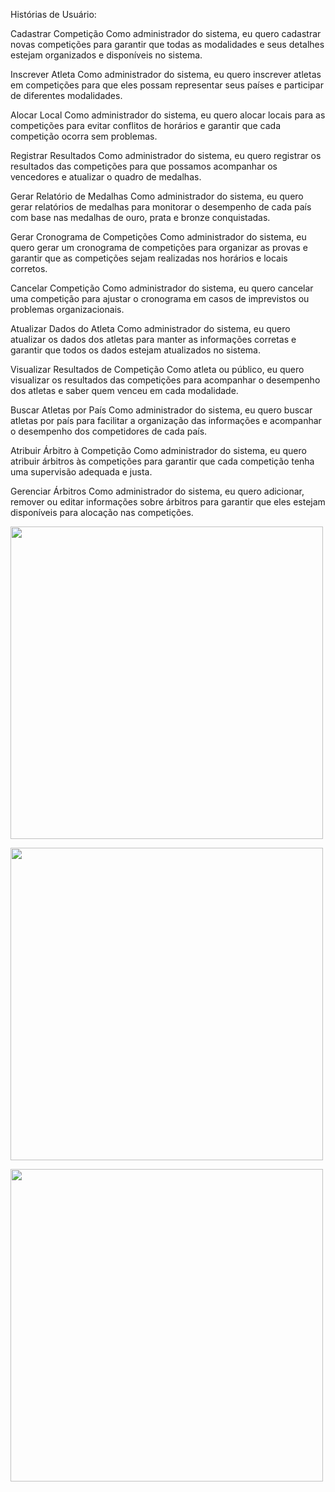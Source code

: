 Histórias de Usuário:

Cadastrar Competição
Como administrador do sistema, eu quero cadastrar novas competições para garantir que todas as modalidades e seus detalhes estejam organizados e disponíveis no sistema.

Inscrever Atleta
Como administrador do sistema, eu quero inscrever atletas em competições para que eles possam representar seus países e participar de diferentes modalidades.

Alocar Local
Como administrador do sistema, eu quero alocar locais para as competições para evitar conflitos de horários e garantir que cada competição ocorra sem problemas.

Registrar Resultados
Como administrador do sistema, eu quero registrar os resultados das competições para que possamos acompanhar os vencedores e atualizar o quadro de medalhas.

Gerar Relatório de Medalhas
Como administrador do sistema, eu quero gerar relatórios de medalhas para monitorar o desempenho de cada país com base nas medalhas de ouro, prata e bronze conquistadas.

Gerar Cronograma de Competições
Como administrador do sistema, eu quero gerar um cronograma de competições para organizar as provas e garantir que as competições sejam realizadas nos horários e locais corretos.

Cancelar Competição
Como administrador do sistema, eu quero cancelar uma competição para ajustar o cronograma em casos de imprevistos ou problemas organizacionais.

Atualizar Dados do Atleta
Como administrador do sistema, eu quero atualizar os dados dos atletas para manter as informações corretas e garantir que todos os dados estejam atualizados no sistema.

Visualizar Resultados de Competição
Como atleta ou público, eu quero visualizar os resultados das competições para acompanhar o desempenho dos atletas e saber quem venceu em cada modalidade.

Buscar Atletas por País
Como administrador do sistema, eu quero buscar atletas por país para facilitar a organização das informações e acompanhar o desempenho dos competidores de cada país.

Atribuir Árbitro à Competição
Como administrador do sistema, eu quero atribuir árbitros às competições para garantir que cada competição tenha uma supervisão adequada e justa.

Gerenciar Árbitros
Como administrador do sistema, eu quero adicionar, remover ou editar informações sobre árbitros para garantir que eles estejam disponíveis para alocação nas competições.


<img width="500px" height="500px" src="https://github.com/Pedro-nll/trabalho1-projeto-
software/blob/master/imagens/CasoDeUso-Lucio_Pedro.drawio.png"/>

<img width="500px" height="500px" src="https://github.com/Pedro-nll/trabalho1-projeto-
software/blob/master/imagens/DiagramaDeClasse-Lucio_Pedro.drawio.png"/>


<img width="500px" height="500px" src="https://github.com/Pedro-nll/trabalho1-projeto-
software/blob/master/imagens/DiagramaImplantaçãoEComponentes.png"/>


